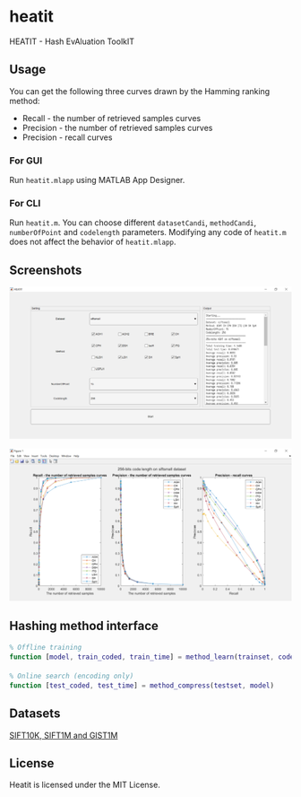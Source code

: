 # heatit

HEATIT - Hash EvAluation ToolkIT

## Usage

You can get the following three curves drawn by the Hamming ranking method:

* Recall - the number of retrieved samples curves
* Precision - the number of retrieved samples curves
* Precision - recall curves

### For GUI

Run `heatit.mlapp` using MATLAB App Designer.

### For CLI

Run `heatit.m`. You can choose different `datasetCandi`, `methodCandi`, `numberOfPoint` and `codelength` parameters. Modifying any code of `heatit.m` does not affect the behavior of `heatit.mlapp`.

## Screenshots

<p align="center"><img src="./img/interface.png" width="800"></p>

<p align="center"><img src="./img/drawing.png" width="800"></p>

## Hashing method interface

```matlab
% Offline training
function [model, train_coded, train_time] = method_learn(trainset, codelength)

% Online search (encoding only)
function [test_coded, test_time] = method_compress(testset, model)
```

## Datasets

[SIFT10K, SIFT1M and GIST1M](http://corpus-texmex.irisa.fr/)

## License

Heatit is licensed under the MIT License.
